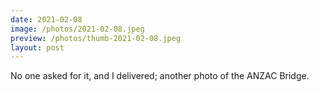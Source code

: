 ```yaml
---
date: 2021-02-08
image: /photos/2021-02-08.jpeg
preview: /photos/thumb-2021-02-08.jpeg
layout: post
---
```


No one asked for it, and I delivered; another photo of the ANZAC Bridge.
